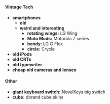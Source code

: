 #### Vintage Tech

- **smartphones**
	- **old**  
	- **weird and interesting** 
		- **rotating wings:** LG Wing
		- **Moto Mods:** Motorola Z series
		- **bendy:** LG G Flex
		- **circle:** Crycle
- **old iPods**
- **old CRTs**
- **old typewriter**
- **cheap old cameras and lenses**

#### Other

- **giant keyboard switch:** NovelKeys big switch
- **cube:** dbrand cube skins